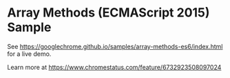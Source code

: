 Array Methods (ECMAScript 2015) Sample
======================================
See https://googlechrome.github.io/samples/array-methods-es6/index.html for a live demo.

Learn more at https://www.chromestatus.com/feature/6732923508097024
